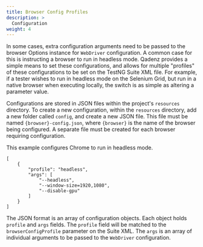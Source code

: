 ```yaml
---
title: Browser Config Profiles
description: >
  Configuration
weight: 4
---
```


In some cases, extra configuration arguments need to be passed to the browser Options instance for `WebDriver` configuration. A common case for this is instructing a browser to run in headless mode. Qadenz provides a simple means to set these configurations, and allows for multiple "profiles" of these configurations to be set on the TestNG Suite XML file. For example, if a tester wishes to run in headless mode on the Selenium Grid, but run in a native browser when executing locally, the switch is as simple as altering a parameter value.

Configurations are stored in JSON files within the project's `resources` directory. To create a new configuration, within the `resources` directory, add a new folder called `config`, and create a new JSON file. This file must be named `{browser}-config.json`, where `{browser}` is the name of the browser being configured. A separate file must be created for each browser
requiring configuration.

This example configures Chrome to run in headless mode.

```
[
    {
        "profile": "headless",
        "args": [
            "--headless",
            "--window-size=1920,1080",
            "--disable-gpu"
        ]
    }
]
```

The JSON format is an array of configuration objects. Each object holds `profile` and `args` fields. The `profile` field will be matched to the `browserConfigProfile` parameter on the Suite XML. The `args` is an array of individual arguments to be passed to the `WebDriver` configuration.
